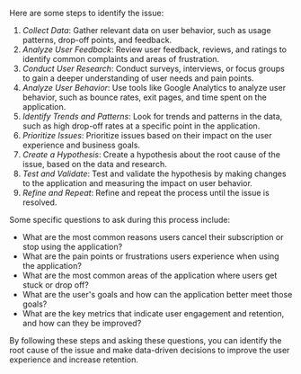 Here are some steps to identify the issue:

1. *Collect Data*: Gather relevant data on user behavior, such as usage patterns, drop-off points, and feedback.
2. *Analyze User Feedback*: Review user feedback, reviews, and ratings to identify common complaints and areas of frustration.
3. *Conduct User Research*: Conduct surveys, interviews, or focus groups to gain a deeper understanding of user needs and pain points.
4. *Analyze User Behavior*: Use tools like Google Analytics to analyze user behavior, such as bounce rates, exit pages, and time spent on the application.
5. *Identify Trends and Patterns*: Look for trends and patterns in the data, such as high drop-off rates at a specific point in the application.
6. *Prioritize Issues*: Prioritize issues based on their impact on the user experience and business goals.
7. *Create a Hypothesis*: Create a hypothesis about the root cause of the issue, based on the data and research.
8. *Test and Validate*: Test and validate the hypothesis by making changes to the application and measuring the impact on user behavior.
9. *Refine and Repeat*: Refine and repeat the process until the issue is resolved.

Some specific questions to ask during this process include:

- What are the most common reasons users cancel their subscription or stop using the application?
- What are the pain points or frustrations users experience when using the application?
- What are the most common areas of the application where users get stuck or drop off?
- What are the user's goals and how can the application better meet those goals?
- What are the key metrics that indicate user engagement and retention, and how can they be improved?

By following these steps and asking these questions, you can identify the root cause of the issue and make data-driven decisions to improve the user experience and increase retention.
